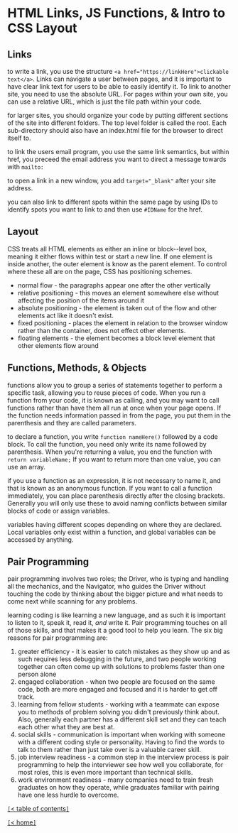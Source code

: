 # HTML Links, JS Functions, & Intro to CSS Layout

<!--From HTML&CSS by Jon Duckett-->
## Links

to write a link, you use the structure `<a href="https://linkHere">clickable text</a>`. Links can navigate a user between pages, and it is important to have clear link text for users to be able to easily identify it. To link to another site, you need to use the absolute URL. For pages within your own site, you can use a relative URL, which is just the file path within your code.

for larger sites, you should organize your code by putting different sections of the site into different folders. The top level folder is called the root. Each sub-directory should also have an index.html file for the browser to direct itself to.

to link the users email program, you use the same link semantics, but within href, you preceed the email address you want to direct a message towards with `mailto:`

to open a link in a new window, you add `target="_blank"` after your site address.

you can also link to different spots within the same page by using IDs to identify spots you want to link to and then use `#IDName` for the href.

## Layout

CSS treats all HTML elements as either an inline or block--level box, meaning it either flows within test or start a new line. If one element is inside another, the outer element is know as the parent element. To control where these all are on the page, CSS has positioning schemes.

- normal flow - the paragraphs appear one after the other vertically
- relative positioning - this moves an element somewhere else without affecting the position of the items around it
- absolute positioning - the element is taken out of the flow and other elements act like it doesn't exist.
- fixed positioning - places the element in relation to the browser window rather than the container, does not effect other elements.
- floating elements - the element becomes a block level element that other elements flow around

<!--From JavaScript&JQuery by Jon Duckett-->
## Functions, Methods, & Objects

functions allow you to group a series of statements together to perform a specific task, allowing you to reuse pieces of code. When you run a function from your code, it is known as calling, and you may want to call functions rather than have them all run at once when your page opens. If the function needs information passed in from the page, you put them in the parenthesis and they are called parameters.

to declare a function, you write `function nameHere()` followed by a code block. To call the function, you need only write its name followed by parenthesis. When you're returning a value, you end the function with `return variableName;` If you want to return more than one value, you can use an array.

if you use a function as an expression, it is not necessary to name it, and that is known as an anonymous function. If you want to call a function immediately, you can place parenthesis directly after the closing brackets. Generally you will only use these to avoid naming conflicts between similar blocks of code or assign variables.

variables having different scopes depending on where they are declared. Local variables only exist within a function, and global variables can be accessed by anything.

<!--https://www.codefellows.org/blog/6-reasons-for-pair-programming/-->
## Pair Programming

pair programming involves two roles; the Driver, who is typing and handling all the mechanics, and the Navigator, who guides the Driver without touching the code by thinking about the bigger picture and what needs to come next while scanning for any problems.

learning coding is like learning a new language, and as such it is important to listen to it, speak it, read it, *and* write it. Pair programming touches on all of those skills, and that makes it a good tool to help you learn. The six big reasons for pair programming are:

1. greater efficiency - it is easier to catch mistakes as they show up and as such requires less debugging in the future, and two people working together can often come up with solutions to problems faster than one person alone
2. engaged collaboration - when two people are focused on the same code, both are more engaged and focused and it is harder to get off track.
3. learning from fellow students - working with a teammate can expose you to methods of problem solving you didn't previously think about. Also, generally each partner has a different skill set and they can teach each other what they are best at.
4. social skills - communication is important when working with someone with a different coding style or personality. Having to find the words to talk to them rather than just take over is a valuable career skill.
5. job interview readiness - a common step in the interview process is pair programming to help the interviewer see how well you collaborate, for most roles, this is even more important than technical skills.
6. work environment readiness - many companies need to train fresh graduates on how they operate, while graduates familiar with pairing have one less hurdle to overcome.

[`[`< table of contents`]`](code201.md)

[`[`< home`]`](README.md)

